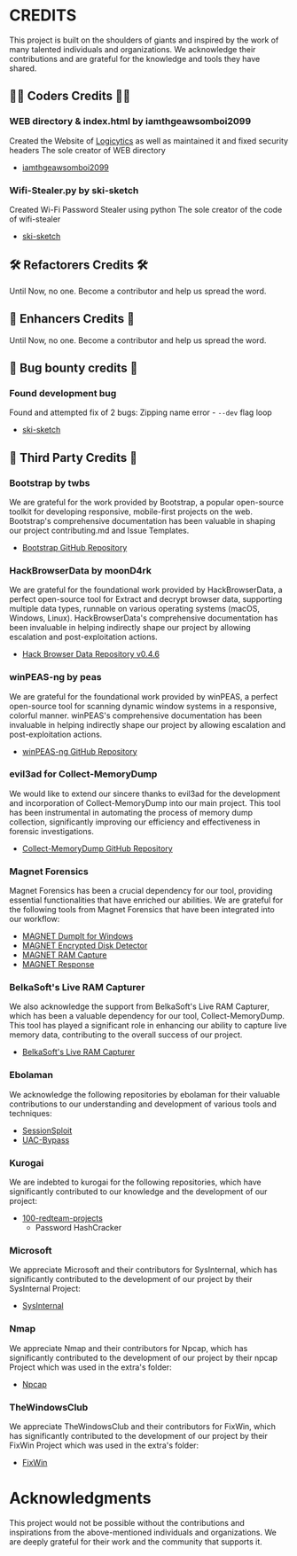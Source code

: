 # CREDITS

This project is built on the shoulders of giants and inspired by the work of many talented individuals and
organizations. We acknowledge their contributions and are grateful for the knowledge and tools they have shared.

<!--
## ❤️ Sponsors Credits ❤️

Until Now, no one. Please think of sparing a dollar ❤️
-->

## 👨‍💻 Coders Credits 👨‍💻

### WEB directory & index.html by iamthgeawsomboi2099
Created the Website of [Logicytics](index.html) as well as maintained it and fixed security headers
The sole creator of WEB directory
- [iamthgeawsomboi2099](https://github.com/iamthgeawsomboi2099)

### Wifi-Stealer.py by ski-sketch
Created Wi-Fi Password Stealer using python
The sole creator of the code of wifi-stealer
- [ski-sketch](https://github.com/ski-sketch)

## 🛠️ Refactorers Credits 🛠️

Until Now, no one. Become a contributor and help us spread the word.

## 🔨 Enhancers Credits 🔨

Until Now, no one. Become a contributor and help us spread the word.

## 🐛 Bug bounty credits 🐛

### Found development bug
Found and attempted fix of 2 bugs: Zipping name error - `--dev` flag loop
- [ski-sketch](https://github.com/ski-sketch)

## 🏢 Third Party Credits 🏢

### Bootstrap by twbs

We are grateful for the work provided by Bootstrap, a popular open-source toolkit for developing responsive,
mobile-first projects on the web. Bootstrap's comprehensive documentation has been valuable in shaping our project
contributing.md and Issue Templates.

- [Bootstrap GitHub Repository](https://github.com/twbs/bootstrap)

### HackBrowserData by moonD4rk

We are grateful for the foundational work provided by HackBrowserData, a perfect open-source tool for Extract and decrypt browser data, supporting multiple data types, runnable on various operating systems (macOS, Windows, Linux). HackBrowserData's comprehensive documentation has been invaluable in helping indirectly shape our project by allowing escalation and post-exploitation actions.

- [Hack Browser Data Repository v0.4.6](https://github.com/moonD4rk/HackBrowserData)

### winPEAS-ng by peas

We are grateful for the foundational work provided by winPEAS, a perfect open-source tool for scanning dynamic window
systems in a responsive, colorful manner. winPEAS's comprehensive documentation has been invaluable in helping
indirectly shape our project by allowing escalation and post-exploitation actions.

- [winPEAS-ng GitHub Repository](https://github.com/peass-ng)

### evil3ad for Collect-MemoryDump

We would like to extend our sincere thanks to evil3ad for the development and incorporation of Collect-MemoryDump into
our main project. This tool has been instrumental in automating the process of memory dump collection, significantly
improving our efficiency and effectiveness in forensic investigations.

- [Collect-MemoryDump GitHub Repository](https://github.com/evild3ad/Collect-MemoryDump)

### Magnet Forensics

Magnet Forensics has been a crucial dependency for our tool, providing essential functionalities that have enriched our
abilities. We are grateful for the following tools from Magnet Forensics that have been integrated into our workflow:

- [MAGNET DumpIt for Windows](https://www.magnetforensics.com/resources/magnet-dumpit-for-windows/)
- [MAGNET Encrypted Disk Detector](https://www.magnetforensics.com/resources/encrypted-disk-detector/)
- [MAGNET RAM Capture](https://www.magnetforensics.com/resources/magnet-ram-capture/)
- [MAGNET Response](https://www.magnetforensics.com/resources/magnet-response/)

### BelkaSoft's Live RAM Capturer

We also acknowledge the support from BelkaSoft's Live RAM Capturer, which has been a valuable dependency for our tool,
Collect-MemoryDump. This tool has played a significant role in enhancing our ability to capture live memory data,
contributing to the overall success of our project.

- [BelkaSoft's Live RAM Capturer](https://belkasoft.com/get)

### Ebolaman

We acknowledge the following repositories by ebolaman for their valuable contributions to our understanding and
development of various tools and techniques:

- [SessionSploit](https://www.youtube.com/@ebolaman_)
- [UAC-Bypass](https://www.youtube.com/@ebolaman_)

### Kurogai

We are indebted to kurogai for the following repositories, which have significantly contributed to our knowledge and the
development of our project:

- [100-redteam-projects](https://github.com/kurogai/100-redteam-projects)
    - Password HashCracker

### Microsoft

We appreciate Microsoft and their contributors for SysInternal, which has significantly contributed to the development
of our project by their SysInternal Project:

- [SysInternal](https://learn.microsoft.com/en-us/sysinternals/)

### Nmap

We appreciate Nmap and their contributors for Npcap, which has significantly contributed to the development
of our project by their npcap Project which was used in the extra's folder:

- [Npcap](https://npcap.com)

### TheWindowsClub

We appreciate TheWindowsClub and their contributors for FixWin, which has significantly contributed to the development
of our project by their FixWin Project which was used in the extra's folder:

- [FixWin](https://www.thewindowsclub.com/fixwin-for-windows-10)
  
# Acknowledgments

This project would not be possible without the contributions and inspirations from the above-mentioned individuals and
organizations. We are deeply grateful for their work and the community that supports it.
